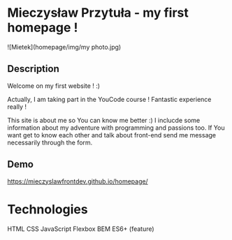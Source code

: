 # Mieczysław Przytuła - my first homepage !

![Mietek](homepage/img/my photo.jpg)

## Description

Welcome on my first website ! :) 

Actually, I am taking part in the YouCode course ! Fantastic experience really ! 

This site is about me so You can know me better :)
I inclucde some information about my adventure with programming and passions too.
If You want get to know each other and talk about front-end send me message necessarily through the form.

## Demo

https://mieczyslawfrontdev.github.io/homepage/

# Technologies

HTML
CSS
JavaScript
Flexbox
BEM
ES6+ (feature) 



